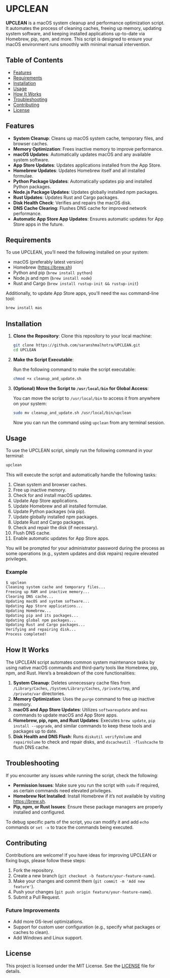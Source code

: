 # UPCLEAN

**UPCLEAN** is a macOS system cleanup and performance optimization script. It automates the process of cleaning caches, freeing up memory, updating system software, and keeping installed applications up-to-date via Homebrew, pip, npm, and more. This script is designed to ensure your macOS environment runs smoothly with minimal manual intervention.

## Table of Contents

- [Features](#features)
- [Requirements](#requirements)
- [Installation](#installation)
- [Usage](#usage)
- [How It Works](#how-it-works)
- [Troubleshooting](#troubleshooting)
- [Contributing](#contributing)
- [License](#license)

## Features

- **System Cleanup**: Cleans up macOS system cache, temporary files, and browser caches.
- **Memory Optimization**: Frees inactive memory to improve performance.
- **macOS Updates**: Automatically updates macOS and any available system software.
- **App Store Updates**: Updates applications installed from the App Store.
- **Homebrew Updates**: Updates Homebrew itself and all installed formulae.
- **Python Package Updates**: Automatically updates pip and installed Python packages.
- **Node.js Package Updates**: Updates globally installed npm packages.
- **Rust Updates**: Updates Rust and Cargo packages.
- **Disk Health Check**: Verifies and repairs the macOS disk.
- **DNS Cache Clearing**: Flushes DNS cache for improved network performance.
- **Automatic App Store App Updates**: Ensures automatic updates for App Store apps in the future.
  
## Requirements

To use UPCLEAN, you’ll need the following installed on your system:

- macOS (preferably latest version)
- Homebrew (https://brew.sh)
- Python and pip (`brew install python`)
- Node.js and npm (`brew install node`)
- Rust and Cargo (`brew install rustup-init && rustup-init`)

Additionally, to update App Store apps, you'll need the `mas` command-line tool:

```bash
brew install mas
```

## Installation

1. **Clone the Repository**: Clone this repository to your local machine:

   ```bash
   git clone https://github.com/saranshmalhotra/UPCLEAN.git
   cd UPCLEAN
   ```

2. **Make the Script Executable**:

   Run the following command to make the script executable:

   ```bash
   chmod +x cleanup_and_update.sh
   ```

3. **(Optional) Move the Script to `/usr/local/bin` for Global Access**:

   You can move the script to `/usr/local/bin` to access it from anywhere on your system:

   ```bash
   sudo mv cleanup_and_update.sh /usr/local/bin/upclean
   ```

   Now you can run the command using `upclean` from any terminal session.

## Usage

To use the UPCLEAN script, simply run the following command in your terminal:

```bash
upclean
```

This will execute the script and automatically handle the following tasks:

1. Clean system and browser caches.
2. Free up inactive memory.
3. Check for and install macOS updates.
4. Update App Store applications.
5. Update Homebrew and all installed formulae.
6. Update Python packages (via pip).
7. Update globally installed npm packages.
8. Update Rust and Cargo packages.
9. Check and repair the disk (if necessary).
10. Flush DNS cache.
11. Enable automatic updates for App Store apps.

You will be prompted for your administrator password during the process as some operations (e.g., system updates and disk repairs) require elevated privileges.

### Example

```bash
$ upclean
Cleaning system cache and temporary files...
Freeing up RAM and inactive memory...
Clearing DNS cache...
Updating macOS and system software...
Updating App Store applications...
Updating Homebrew...
Updating pip and its packages...
Updating global npm packages...
Updating Rust and Cargo packages...
Verifying and repairing disk...
Process completed!
```

## How It Works

The UPCLEAN script automates common system maintenance tasks by using native macOS commands and third-party tools like Homebrew, pip, npm, and Rust. Here’s a breakdown of the core functionalities:

1. **System Cleanup**: Deletes unnecessary cache files from `/Library/Caches`, `/System/Library/Caches`, `/private/tmp`, and `/private/var` directories.
2. **Memory Optimization**: Uses the `purge` command to free up inactive memory.
3. **macOS and App Store Updates**: Utilizes `softwareupdate` and `mas` commands to update macOS and App Store apps.
4. **Homebrew, pip, npm, and Rust Updates**: Executes `brew update`, `pip install --upgrade`, and similar commands to keep these tools and packages up to date.
5. **Disk Health and DNS Flush**: Runs `diskutil verifyVolume` and `repairVolume` to check and repair disks, and `dscacheutil -flushcache` to flush DNS cache.

## Troubleshooting

If you encounter any issues while running the script, check the following:

- **Permission Issues**: Make sure you run the script with `sudo` if required, as certain commands need elevated privileges.
- **Homebrew Not Installed**: Install Homebrew if it’s not available by visiting https://brew.sh.
- **Pip, npm, or Rust Issues**: Ensure these package managers are properly installed and configured.

To debug specific parts of the script, you can modify it and add `echo` commands or `set -x` to trace the commands being executed.

## Contributing

Contributions are welcome! If you have ideas for improving UPCLEAN or fixing bugs, please follow these steps:

1. Fork the repository.
2. Create a new branch (`git checkout -b feature/your-feature-name`).
3. Make your changes and commit them (`git commit -m 'Add new feature'`).
4. Push your changes (`git push origin feature/your-feature-name`).
5. Submit a Pull Request.

### Future Improvements

- Add more OS-level optimizations.
- Support for custom user configuration (e.g., specify what packages or caches to clean).
- Add Windows and Linux support.

## License

This project is licensed under the MIT License. See the [LICENSE](LICENSE) file for details.

